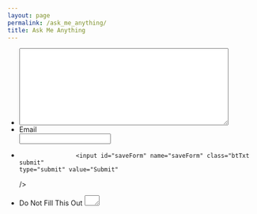 ```yaml
---
layout: page
permalink: /ask_me_anything/
title: Ask Me Anything
---
```


<!-- JavaScript -->
<script src="{{ site.url }}/assets/js/vendor/wufoo.js"></script>

<div id="container" class="ltr askme">

<form id="form2" name="form2" class="wufoo topLabel page" accept-charset="UTF-8" autocomplete="off" enctype="multipart/form-data" method="post" novalidate
      action="https://arg0s.wufoo.com/forms/m8cgq0w03qk5d6/#public">

<ul>

<li id="foli1"
class="notranslate"><label class="desc" id="title1" for="Field1">

<span id="req_1" class="req"></span>
</label>

<div>
<textarea id="Field1"
name="Field1"
class="field textarea medium"
spellcheck="true"
rows="10" cols="50"
tabindex="1"
onkeyup=""
required  ></textarea>

</div>
</li>
<li id="foli2" class="notranslate      ">
<label class="desc" id="title2" for="Field2">
Email
</label>
<div>
<input id="Field2" name="Field2" type="email" spellcheck="false" class="field text large" value="" maxlength="255" tabindex="2" />
</div>
</li> <li class="buttons ">
<div>

                    <input id="saveForm" name="saveForm" class="btTxt submit"
    type="submit" value="Submit"
 /></div>
</li>

<li class="hide">
<label for="comment">Do Not Fill This Out</label>
<textarea name="comment" id="comment" rows="1" cols="1"></textarea>
<input type="hidden" id="idstamp" name="idstamp" value="Fg46Gc/gPbDC8sBzVenzSHkSKg+kA2xxHH7G/eimaOs=" />
</li>
</ul>
</form>

</div><!--container-->
